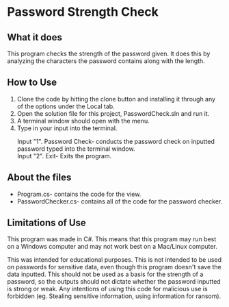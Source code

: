 <h1>Password Strength Check</h1>
<h2>What it does</h2>
<p>This program checks the strength of the password given. 
It does this by analyzing the characters the password contains along with the length.
</p>
<h2>How to Use</h2>
<ol>
	<li>Clone the code by hitting the clone button and installing it through any of the options under the Local tab.</li>
	<li>Open the solution file for this project, PasswordCheck.sln and run it.</li>
	<li>A terminal window should open with the menu.</li>
	<li>Type in your input into the terminal.</li>
	<p>
		Input "1". Password Check- conducts the password check on inputted 
		password typed into the terminal window.<br>
		Input "2". Exit- Exits the program.
	</p>
</ol>
<h2>About the files</h2>
<ul>
<li>Program.cs- contains the code for the view.</li>
<li>PasswordChecker.cs- contains all of the code for the password checker.</li>
</ul>
<h2>Limitations of Use</h2>
<p>This program was made in C#. This means that this program may run best on a Windows computer and may not work best on a Mac/Linux computer.
</p>
<p>This was intended for educational purposes. 
This is not intended to be used on passwords for sensitive data, 
even though this program doesn't save the data inputted. This should not be used as
a basis for the strength of a password, so the outputs should not dictate whether the 
password inputted is strong or weak.
Any intentions of using this code for malicious use is forbidden (eg. Stealing sensitive information, using information for ransom).</p>
